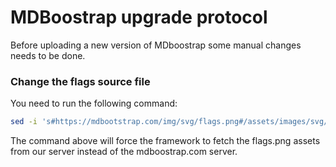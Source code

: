 
# MDBoostrap upgrade protocol

Before uploading a new version of MDboostrap some manual changes needs to be done. 

### Change the flags source file

You need to run the following command: 

```bash
sed -i 's#https://mdbootstrap.com/img/svg/flags.png#/assets/images/svg/flags.png#g' ./assets/public/css/mdb.min.css
```

The command above will force the framework to fetch the flags.png assets from our server instead of the mdboostrap.com server.
